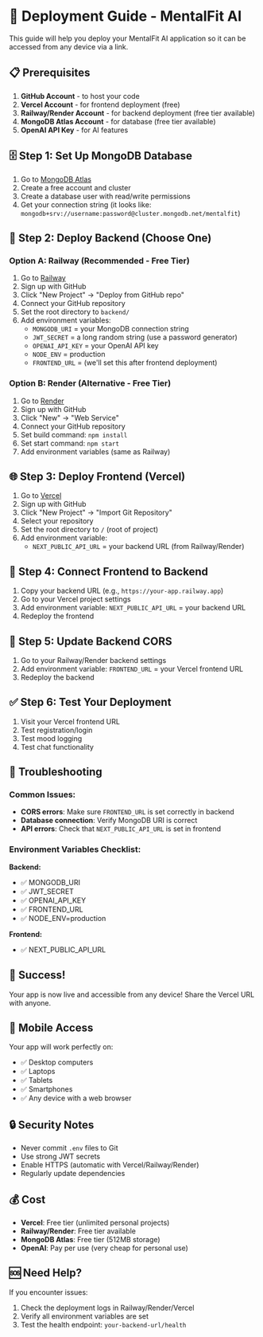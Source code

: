 # 🚀 Deployment Guide - MentalFit AI

This guide will help you deploy your MentalFit AI application so it can be accessed from any device via a link.

## 📋 Prerequisites

1. **GitHub Account** - to host your code
2. **Vercel Account** - for frontend deployment (free)
3. **Railway/Render Account** - for backend deployment (free tier available)
4. **MongoDB Atlas Account** - for database (free tier available)
5. **OpenAI API Key** - for AI features

## 🗄️ Step 1: Set Up MongoDB Database

1. Go to [MongoDB Atlas](https://www.mongodb.com/atlas)
2. Create a free account and cluster
3. Create a database user with read/write permissions
4. Get your connection string (it looks like: `mongodb+srv://username:password@cluster.mongodb.net/mentalfit`)

## 🔧 Step 2: Deploy Backend (Choose One)

### Option A: Railway (Recommended - Free Tier)
1. Go to [Railway](https://railway.app)
2. Sign up with GitHub
3. Click "New Project" → "Deploy from GitHub repo"
4. Connect your GitHub repository
5. Set the root directory to `backend/`
6. Add environment variables:
   - `MONGODB_URI` = your MongoDB connection string
   - `JWT_SECRET` = a long random string (use a password generator)
   - `OPENAI_API_KEY` = your OpenAI API key
   - `NODE_ENV` = production
   - `FRONTEND_URL` = (we'll set this after frontend deployment)

### Option B: Render (Alternative - Free Tier)
1. Go to [Render](https://render.com)
2. Sign up with GitHub
3. Click "New" → "Web Service"
4. Connect your GitHub repository
5. Set build command: `npm install`
6. Set start command: `npm start`
7. Add environment variables (same as Railway)

## 🌐 Step 3: Deploy Frontend (Vercel)

1. Go to [Vercel](https://vercel.com)
2. Sign up with GitHub
3. Click "New Project" → "Import Git Repository"
4. Select your repository
5. Set the root directory to `/` (root of project)
6. Add environment variable:
   - `NEXT_PUBLIC_API_URL` = your backend URL (from Railway/Render)

## 🔗 Step 4: Connect Frontend to Backend

1. Copy your backend URL (e.g., `https://your-app.railway.app`)
2. Go to your Vercel project settings
3. Add environment variable: `NEXT_PUBLIC_API_URL` = your backend URL
4. Redeploy the frontend

## 🎯 Step 5: Update Backend CORS

1. Go to your Railway/Render backend settings
2. Add environment variable: `FRONTEND_URL` = your Vercel frontend URL
3. Redeploy the backend

## ✅ Step 6: Test Your Deployment

1. Visit your Vercel frontend URL
2. Test registration/login
3. Test mood logging
4. Test chat functionality

## 🔧 Troubleshooting

### Common Issues:
- **CORS errors**: Make sure `FRONTEND_URL` is set correctly in backend
- **Database connection**: Verify MongoDB URI is correct
- **API errors**: Check that `NEXT_PUBLIC_API_URL` is set in frontend

### Environment Variables Checklist:
**Backend:**
- ✅ MONGODB_URI
- ✅ JWT_SECRET  
- ✅ OPENAI_API_KEY
- ✅ FRONTEND_URL
- ✅ NODE_ENV=production

**Frontend:**
- ✅ NEXT_PUBLIC_API_URL

## 🎉 Success!

Your app is now live and accessible from any device! Share the Vercel URL with anyone.

## 📱 Mobile Access

Your app will work perfectly on:
- ✅ Desktop computers
- ✅ Laptops  
- ✅ Tablets
- ✅ Smartphones
- ✅ Any device with a web browser

## 🔒 Security Notes

- Never commit `.env` files to Git
- Use strong JWT secrets
- Enable HTTPS (automatic with Vercel/Railway/Render)
- Regularly update dependencies

## 💰 Cost

- **Vercel**: Free tier (unlimited personal projects)
- **Railway/Render**: Free tier available
- **MongoDB Atlas**: Free tier (512MB storage)
- **OpenAI**: Pay per use (very cheap for personal use)

## 🆘 Need Help?

If you encounter issues:
1. Check the deployment logs in Railway/Render/Vercel
2. Verify all environment variables are set
3. Test the health endpoint: `your-backend-url/health` 